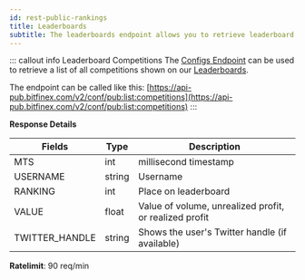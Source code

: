 ```yaml
---
id: rest-public-rankings
title: Leaderboards
subtitle: The leaderboards endpoint allows you to retrieve leaderboard standings for unrealized profit (period delta), unrealized profit (inception), volume, and realized profit.
---
```


::: callout info Leaderboard Competitions
The [Configs Endpoint](https://dash.readme.io/project/bitfinex/v2/refs/rest-public-conf) can be used to retrieve a list of all competitions shown on our [Leaderboards](https://leaderboard.bitfinex.com/). 

The endpoint can be called like this: [https://api-pub.bitfinex.com/v2/conf/pub:list:competitions](https://api-pub.bitfinex.com/v2/conf/pub:list:competitions)
:::




**Response Details**

Fields | Type | Description
--- | --- | ---
MTS  |  int  | millisecond timestamp
USERNAME | string | Username
RANKING | int | Place on leaderboard
VALUE  |  float  |  Value of volume, unrealized profit, or realized profit
TWITTER_HANDLE | string | Shows the user's Twitter handle (if available)

**Ratelimit**: 90 req/min
